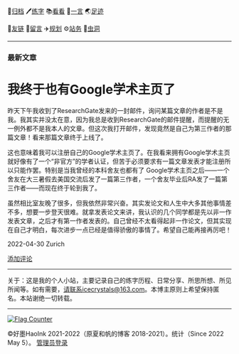 <link rel="shortcut icon" type="image/x-icon" href="favicon.ico">

📁[归档](/posts/日常.md) 🖊️[练字](/posts/练字.md) 📚[看看](/posts/书影音.md) 🧡[一言](/posts/yiyan.md) 🌏[足迹](/posts/足迹.md) 

🔗[友链](/posts/友链.md) 📓[留言](/posts/留言.md) ✈️[规划](/posts/规划.md) ⚙️[站务](/posts/建站史.md) 🌌[虫洞](https://www.foreverblog.cn/go.html) 
 


---

<!-- <img src="/assets/tumblr_b769b1312c2d0159793e9cae5da156bb_09cb7a69_500.webp" width="400"> -->

### 最新文章


# 我终于也有Google学术主页了

昨天下午我收到了ResearchGate发来的一封邮件，询问某篇文章的作者是不是我。我其实并没太在意，因为我总是收到ResearchGate的邮件提醒，而提醒的无一例外都不是我本人的文章。但这次我打开邮件，发现竟然是自己为第三作者的那篇文章！看来那篇文章终于上线了。

这也意味着我可以注册自己的Google学术主页了。在我看来拥有Google学术主页就好像有了一个“非官方”的学者认证，但苦于必须要求有一篇文章发表才能注册所以只能作罢。特别是当我曾经的本科舍友也都有了 Google学术主页之后——一个舍友在大三暑假去美国交流后发了一篇第三作者，一个舍友毕业后RA发了一篇第三作者——而现在终于轮到我了。

虽然相比室友晚了很多，但我依然非常兴奋。其实发论文和人生中大多其他事情差不多，想要一步登天很难。就拿发表论文来讲，我认识的几个同学都是先以非一作发表文章，之后才有第一作者发表的。自己曾经不太看得起非一作论文，但其实现在自己才明白，每次进步一点已经是值得骄傲的事情了。希望自己能再接再厉吧！

2022-04-30 Zurich

[添加评论](/posts/richang/2022_04_30)


---
关于：这是我的个人小站，主要记录自己的练字历程、日常分享、所思所想、所见所闻等。如有需要，请联系icecrystals@163.com。本博主原则上希望保持匿名。本站谢绝一切转载。

---

<a href="https://info.flagcounter.com/uG1W"><img src="https://s05.flagcounter.com/count/uG1W/bg_E8E8E8/txt_9E9E9E/border_E8E8E8/columns_8/maxflags_16/viewers_0/labels_1/pageviews_0/flags_0/percent_0/" alt="Flag Counter" border="0"></a>


 ©好墨HaoInk 2021-2022（原夏和帆的博客 2018-2021）。统计（Since 2022 May 5）。 [管理员登录](https://github.com/xiangshuink/xiangshuink.github.io)

